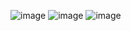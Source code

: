 ![image](https://user-images.githubusercontent.com/118567648/222264865-268f6290-d6ef-45a9-bf99-55461f7940d8.png)
![image](https://user-images.githubusercontent.com/118567648/222264914-26e96fc4-2a16-4bc0-9225-774be3ed2a03.png)
![image](https://user-images.githubusercontent.com/118567648/222265000-b9904d8e-a1bd-45ba-a043-ac941368d148.png)
